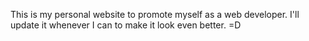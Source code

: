 This is my personal website to promote myself as a web developer. I'll update it whenever I can to make it look even better. =D

